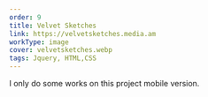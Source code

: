 ```yaml
---
order: 9
title: Velvet Sketches
link: https://velvetsketches.media.am
workType: image
cover: velvetsketches.webp
tags: Jquery, HTML,CSS
---
```


I only do some works on this project mobile version.
